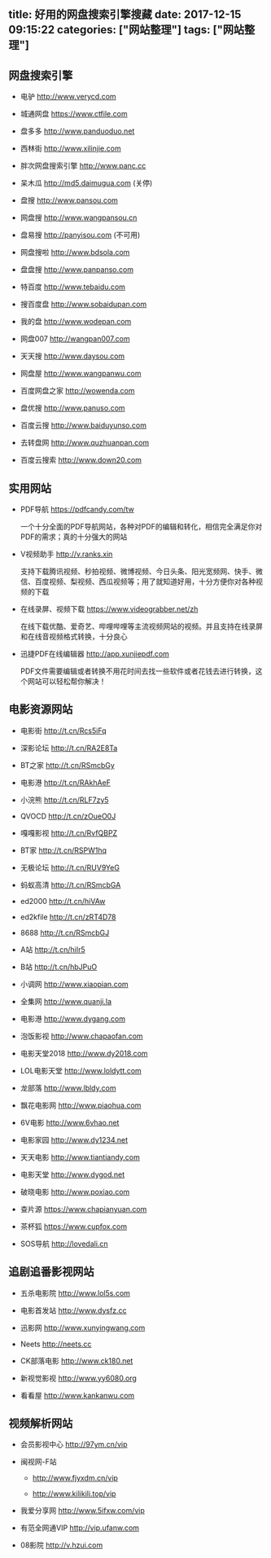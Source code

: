 title: 好用的网盘搜索引擎搜藏
date: 2017-12-15 09:15:22
categories: ["网站整理"]
tags: ["网站整理"]
---

## 网盘搜索引擎

* 电驴 http://www.verycd.com

* 城通网盘 https://www.ctfile.com

* 盘多多 http://www.panduoduo.net

* 西林街 http://www.xilinjie.com

* 胖次网盘搜索引擎 http://www.panc.cc

* 呆木瓜 http://md5.daimugua.com (关停)

* 盘搜 http://www.pansou.com

* 网盘搜 http://www.wangpansou.cn

* 盘易搜 http://panyisou.com (不可用)

* 网盘搜啦 http://www.bdsola.com

* 盘盘搜 http://www.panpanso.com

* 特百度 http://www.tebaidu.com

* 搜百度盘 http://www.sobaidupan.com

* 我的盘 http://www.wodepan.com

* 网盘007 http://wangpan007.com

* 天天搜 http://www.daysou.com

* 网盘屋 http://www.wangpanwu.com

* 百度网盘之家 http://wowenda.com

* 盘优搜 http://www.panuso.com

* 百度云搜 http://www.baiduyunso.com

* 去转盘网 http://www.quzhuanpan.com

* 百度云搜索 http://www.down20.com


## 实用网站

* PDF导航 https://pdfcandy.com/tw

  一个十分全面的PDF导航网站，各种对PDF的编辑和转化，相信完全满足你对PDF的需求；真的十分强大的网站

* V视频助手 http://v.ranks.xin

  支持下载腾讯视频、秒拍视频、微博视频、今日头条、阳光宽频网、快手、微信、百度视频、梨视频、西瓜视频等；用了就知道好用，十分方便你对各种视频的下载

* 在线录屏、视频下载 https://www.videograbber.net/zh

  在线下载优酷、爱奇艺、哔哩哔哩等主流视频网站的视频。并且支持在线录屏和在线音视频格式转换，十分良心

* 迅捷PDF在线编辑器 http://app.xunjiepdf.com

  PDF文件需要编辑或者转换不用花时间去找一些软件或者花钱去进行转换，这个网站可以轻松帮你解决！


## 电影资源网站

* 电影街 http://t.cn/Rcs5iFq

* 深影论坛 http://t.cn/RA2E8Ta

* BT之家 http://t.cn/RSmcbGy

* 电影港 http://t.cn/RAkhAeF

* 小浣熊 http://t.cn/RLF7zy5

* QVOCD http://t.cn/zOueO0J

* 嘎嘎影视 http://t.cn/RvfQBPZ

* BT家 http://t.cn/RSPW1hq

* 无极论坛 http://t.cn/RUV9YeG

* 蚂蚁高清 http://t.cn/RSmcbGA

* ed2000 http://t.cn/hiVAw

* ed2kfile http://t.cn/zRT4D78

* 8688 http://t.cn/RSmcbGJ

* A站 http://t.cn/hiIr5

* B站 http://t.cn/hbJPuO

* 小调网 http://www.xiaopian.com

* 全集网 http://www.quanji.la

* 电影港 http://www.dygang.com

* 泡饭影视 http://www.chapaofan.com

* 电影天堂2018 http://www.dy2018.com

* LOL电影天堂 http://www.loldytt.com

* 龙部落 http://www.lbldy.com

* 飘花电影网 http://www.piaohua.com

* 6V电影 http://www.6vhao.net

* 电影家园 http://www.dy1234.net

* 天天电影 http://www.tiantiandy.com

* 电影天堂 http://www.dygod.net

* 破晓电影 http://www.poxiao.com

* 查片源 https://www.chapianyuan.com

* 茶杯狐 https://www.cupfox.com

* SOS导航 http://lovedali.cn


## 追剧追番影视网站

* 五杀电影院 http://www.lol5s.com

* 电影首发站 http://www.dysfz.cc

* 迅影网 http://www.xunyingwang.com

* Neets http://neets.cc

* CK部落电影 http://www.ck180.net

* 新视觉影视 http://www.yy6080.org

* 看看屋 http://www.kankanwu.com


## 视频解析网站

* 会员影视中心 http://97ym.cn/vip

* 闽视网-F站

  - http://www.fjyxdm.cn/vip
  
  - http://www.kilikili.top/vip

* 我爱分享网 http://www.5ifxw.com/vip

* 有范全网通VIP http://vip.ufanw.com

* 08影院 http://v.hzui.com
